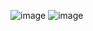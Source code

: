 ![image](https://github.com/Vasanthkarri/temperaturecontrol-3/assets/95275323/25b0016f-7b28-4101-9199-898ab375b078)
![image](https://github.com/Vasanthkarri/temperaturecontrol-3/assets/95275323/1a9ca07a-db37-4c34-926f-426b9ba17512)
